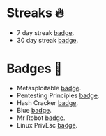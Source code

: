 # Streaks 🔥
- 7 day streak [badge](https://tryhackme.com/rgibesh/badges/7-day-streak).
- 30 day streak [badge](https://tryhackme.com/rgibesh/badges/30-day-streak).

# Badges 📛
- Metasploitable [badge](https://tryhackme.com/rgibesh/badges/metasploitable).
- Pentesting Principles [badge](https://tryhackme.com/rgibesh/badges/intro-to-pentesting).
- Hash Cracker [badge](https://tryhackme.com/rgibesh/badges/hash-cracker).
- Blue [badge](https://tryhackme.com/rgibesh/badges/blue).
- Mr Robot [badge](https://tryhackme.com/rgibesh/badges/mr-robot).
- Linux PrivEsc [badge](https://tryhackme.com/rgibesh/badges/linux-privesc).
